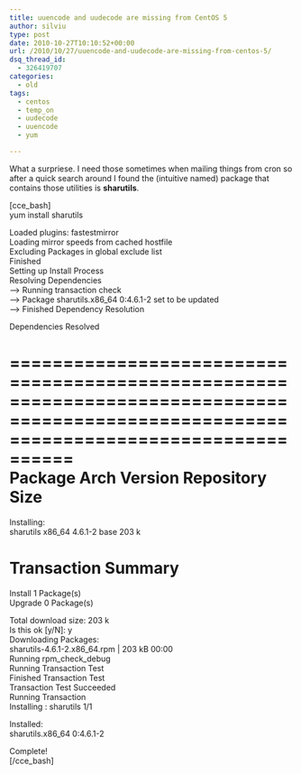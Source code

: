 ```yaml
---
title: uuencode and uudecode are missing from CentOS 5
author: silviu
type: post
date: 2010-10-27T10:10:52+00:00
url: /2010/10/27/uuencode-and-uudecode-are-missing-from-centos-5/
dsq_thread_id:
  - 326419707
categories:
  - old
tags:
  - centos
  - temp_on
  - uudecode
  - uuencode
  - yum

---
```

What a surpriese. I need those sometimes when mailing things from cron so after a quick search around I found the (intuitive named) package that contains those utilities is **sharutils**.

[cce_bash]  
yum install sharutils

Loaded plugins: fastestmirror  
Loading mirror speeds from cached hostfile  
Excluding Packages in global exclude list  
Finished  
Setting up Install Process  
Resolving Dependencies  
&#8211;> Running transaction check  
&#8212;> Package sharutils.x86_64 0:4.6.1-2 set to be updated  
&#8211;> Finished Dependency Resolution

Dependencies Resolved

========================================================================================================================================  
Package Arch Version Repository Size  
========================================================================================================================================  
Installing:  
sharutils x86_64 4.6.1-2 base 203 k

Transaction Summary  
========================================================================================================================================  
Install 1 Package(s)  
Upgrade 0 Package(s)

Total download size: 203 k  
Is this ok [y/N]: y  
Downloading Packages:  
sharutils-4.6.1-2.x86_64.rpm | 203 kB 00:00  
Running rpm\_check\_debug  
Running Transaction Test  
Finished Transaction Test  
Transaction Test Succeeded  
Running Transaction  
Installing : sharutils 1/1

Installed:  
sharutils.x86_64 0:4.6.1-2

Complete!  
[/cce_bash]